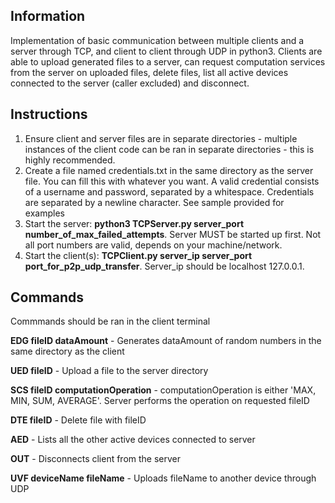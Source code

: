 ## Information
Implementation of basic communication between multiple clients and a server through TCP, and client to client through UDP in python3. Clients are able to upload generated files to a server, can request computation services from the server on uploaded files, delete files, list all active devices connected to the server (caller excluded) and disconnect.
## Instructions
1. Ensure client and server files are in separate directories - multiple instances of the client code can be ran in separate directories - this is highly recommended.
2. Create a file named credentials.txt in the same directory as the server file. You can fill this with whatever you want. A valid credential consists of a username and password, separated by a whitespace. Credentials are separated by a newline character. See sample provided for examples
3. Start the server: **python3 TCPServer.py server_port number_of_max_failed_attempts**. Server MUST be started up first. Not all port numbers are valid, depends on your machine/network.
4. Start the client(s): **TCPClient.py server_ip server_port port_for_p2p_udp_transfer**. Server_ip should be localhost 127.0.0.1.
## Commands
Commmands should be ran in the client terminal  

**EDG fileID dataAmount** - Generates dataAmount of random numbers in the same directory as the client

**UED fileID** - Upload a file to the server directory

**SCS fileID computationOperation** - computationOperation is either 'MAX, MIN, SUM, AVERAGE'. Server performs the operation on requested fileID

**DTE fileID** - Delete file with fileID

**AED** - Lists all the other active devices connected to server

**OUT** - Disconnects client from the server

**UVF deviceName fileName** - Uploads fileName to another device through UDP  

